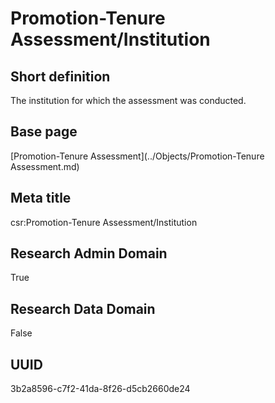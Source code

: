 # Promotion-Tenure Assessment/Institution
## Short definition
The institution for which the assessment was conducted.
## Base page
[Promotion-Tenure Assessment](../Objects/Promotion-Tenure Assessment.md)
## Meta title
csr:Promotion-Tenure Assessment/Institution
## Research Admin Domain
True
## Research Data Domain
False
## UUID
3b2a8596-c7f2-41da-8f26-d5cb2660de24
